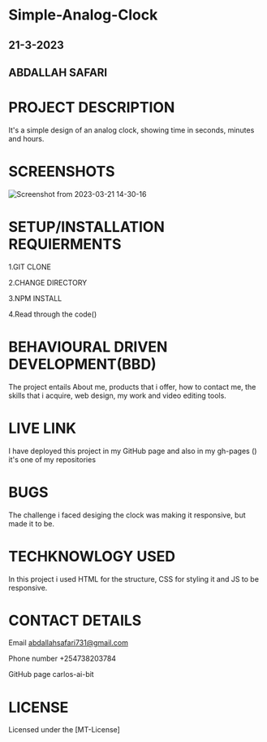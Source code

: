# Simple-Analog-Clock

## 21-3-2023

## ABDALLAH SAFARI

# PROJECT DESCRIPTION

It's a simple design of an analog clock, showing time in seconds, minutes and hours.

# SCREENSHOTS

![Screenshot from 2023-03-21 14-30-16](https://user-images.githubusercontent.com/125015059/226593776-c5f0cb8f-76d0-4d90-9726-fd6cbc08aef9.png)

# SETUP/INSTALLATION REQUIERMENTS

1.GIT CLONE

2.CHANGE DIRECTORY

3.NPM INSTALL

4.Read through the code()

# BEHAVIOURAL DRIVEN DEVELOPMENT(BBD)

The project entails About me, products that i offer, how to contact me, the skills that i acquire, web design, my work and video editing tools.

# LIVE LINK

I have deployed this project in my GitHub page and also in my gh-pages () it's one of my repositories

# BUGS

The challenge i faced desiging the clock was making it responsive, but made it to be.

# TECHKNOWLOGY USED

In this project i used HTML for the structure, CSS for styling it and JS to be responsive.

# CONTACT DETAILS

Email abdallahsafari731@gmail.com

Phone number +254738203784

GitHub page carlos-ai-bit

# LICENSE

Licensed under the [MT-License]
